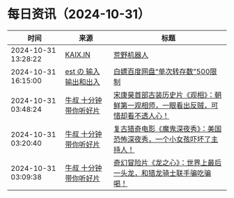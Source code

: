﻿# 每日资讯（2024-10-31）

|时间|来源|标题|
|---|---|---|
|2024-10-31 13:28:22|[KAIX.IN](https://kaix.in/feed/)|[荒野机器人](https://kaix.in/2024/1031-the-wild-robot/)|
|2024-10-31 16:15:00|[est の 输入 输出和出入](https://blog.est.im/rss)|[白嫖百度网盘“单次转存数”500限制](https://blog.est.im/2024/stdout-23)|
|2024-10-31 03:48:24|[牛叔 十分钟带你听好片](https://getpodcast.xyz/data/ximalaya/11534451.xml)|[宋康昊首部古装历史片《观相》：朝鲜第一观相师，一眼看出反贼，可惜却看不透人心！](https://www.ximalaya.com/sound/770224936)|
|2024-10-31 03:20:40|[牛叔 十分钟带你听好片](https://getpodcast.xyz/data/ximalaya/11534451.xml)|[复古猎奇电影《魔鬼深夜秀》：美国恐怖深夜秀，一个小女孩吓坏了主持人！](https://www.ximalaya.com/sound/770219074)|
|2024-10-31 03:09:38|[牛叔 十分钟带你听好片](https://getpodcast.xyz/data/ximalaya/11534451.xml)|[奇幻冒险片《龙之心》：世界上最后一头龙，和猎龙骑士联手骗吃骗喝！](https://www.ximalaya.com/sound/770216847)|
